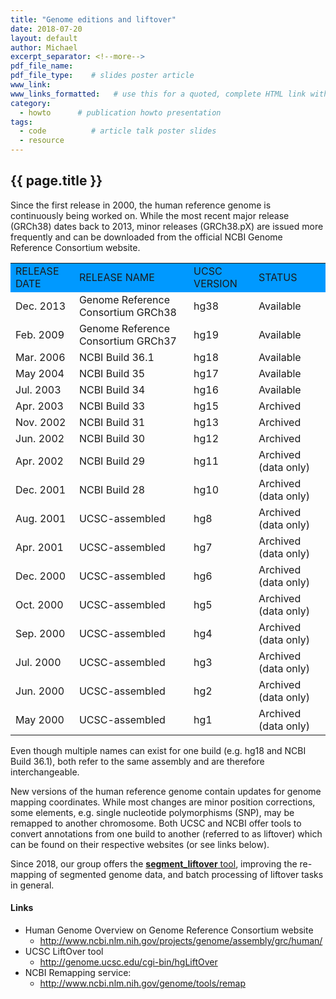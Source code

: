 ```yaml
---
title: "Genome editions and liftover"
date: 2018-07-20
layout: default
author: Michael
excerpt_separator: <!--more-->
pdf_file_name:
pdf_file_type:    # slides poster article
www_link: 
www_links_formatted:   # use this for a quoted, complete HTML link with label '<a href="http://" target="_blank">...</a>'
category: 
  - howto      # publication howto presentation
tags: 
  - code          # article talk poster slides 
  - resource
---
```


## {{ page.title }}


Since the first release in 2000, the human reference genome is continuously being worked on. While the most recent major release (GRCh38) dates back to 2013, minor releases (GRCh38.pX) are issued more frequently and can be downloaded from the official NCBI Genome Reference Consortium website.

<!--more-->


<table> <tbody> <tr bgcolor='#0099ff'> <td>RELEASE DATE</td> <td>RELEASE NAME</td> <td>UCSC VERSION</td> <td>STATUS</td> </tr> <tr> <td>Dec. 2013</td> <td>Genome Reference Consortium GRCh38</td> <td>hg38</td> <td>Available</td> </tr> <tr> <td>Feb. 2009</td> <td>Genome Reference Consortium GRCh37</td> <td>hg19</td> <td>Available</td> </tr> <tr> <td>Mar. 2006</td> <td>NCBI Build 36.1</td> <td>hg18</td> <td>Available</td> </tr> <tr> <td>May 2004</td> <td>NCBI Build 35</td> <td>hg17</td> <td>Available</td> </tr> <tr> <td>Jul. 2003</td> <td>NCBI Build 34</td> <td>hg16</td> <td>Available</td> </tr> <tr> <td>Apr. 2003</td> <td>NCBI Build 33</td> <td>hg15</td> <td>Archived</td> </tr> <tr> <td>Nov. 2002</td> <td>NCBI Build 31</td> <td>hg13</td> <td>Archived</td> </tr> <tr> <td>Jun. 2002</td> <td>NCBI Build 30</td> <td>hg12</td> <td>Archived</td> </tr> <tr> <td>Apr. 2002</td> <td>NCBI Build 29</td> <td>hg11</td> <td>Archived (data only)</td> </tr> <tr> <td>Dec. 2001</td> <td>NCBI Build 28</td> <td>hg10</td> <td>Archived (data only)</td> </tr> <tr> <td>Aug. 2001</td> <td>UCSC-assembled</td> <td>hg8</td> <td>Archived (data only)</td> </tr> <tr> <td>Apr. 2001</td> <td>UCSC-assembled</td> <td>hg7</td> <td>Archived (data only)</td> </tr> <tr> <td>Dec. 2000</td> <td>UCSC-assembled</td> <td>hg6</td> <td>Archived (data only)</td> </tr> <tr> <td>Oct. 2000</td> <td>UCSC-assembled</td> <td>hg5</td> <td>Archived (data only)</td> </tr> <tr> <td>Sep. 2000</td> <td>UCSC-assembled</td> <td>hg4</td> <td>Archived (data only)</td> </tr> <tr> <td>Jul. 2000</td> <td>UCSC-assembled</td> <td>hg3</td> <td>Archived (data only)</td> </tr> <tr> <td>Jun. 2000</td> <td>UCSC-assembled</td> <td>hg2</td> <td>Archived (data only)</td> </tr> <tr> <td>May 2000</td> <td>UCSC-assembled</td> <td>hg1</td> <td>Archived (data only)</td> </tr> </tbody> </table>


Even though multiple names can exist for one build (e.g. hg18 and NCBI Build 36.1), both refer to the same assembly and are therefore interchangeable.

New versions of the human reference genome contain updates for genome mapping coordinates. While most changes are minor position corrections, some elements, e.g. single nucleotide polymorphisms (SNP), may be remapped to another chromosome. Both UCSC and NCBI offer tools to convert annotations from one build to another (referred to as liftover) which can be found on their respective websites (or see links below).

Since 2018, our group offers the [__segment_liftover__ tool](https://github.com/baudisgroup/segment-liftover), improving the re-mapping of segmented genome data, and batch processing of liftover tasks in general.

#### Links

* Human Genome Overview on Genome Reference Consortium website
    * http://www.ncbi.nlm.nih.gov/projects/genome/assembly/grc/human/
* UCSC LiftOver tool
    * http://genome.ucsc.edu/cgi-bin/hgLiftOver
* NCBI Remapping service:
    * http://www.ncbi.nlm.nih.gov/genome/tools/remap

